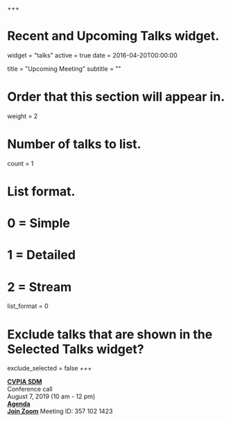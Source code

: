+++
# Recent and Upcoming Talks widget.
widget = "talks"
active = true
date = 2016-04-20T00:00:00

title = "Upcoming Meeting"
subtitle = ""

# Order that this section will appear in.
weight = 2

# Number of talks to list.
count = 1

# List format.
#   0 = Simple
#   1 = Detailed
#   2 = Stream
list_format = 0

# Exclude talks that are shown in the Selected Talks widget?
exclude_selected = false
+++

**[CVPIA SDM](http://cvpia.scienceintegrationteam.com/meetings/)**     
Conference call     
August 7, 2019 (10 am - 12 pm)   
**[Agenda](http://cvpia.scienceintegrationteam.com/meetings/#upcoming-meeting    )**    
**[Join Zoom](https://oregonstate.zoom.us/j/3571021423    )**
Meeting ID: 357 102 1423


